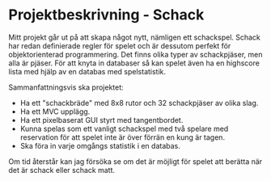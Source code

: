 # Projektbeskrivning - Schack

Mitt projekt går ut på att skapa något nytt, nämligen ett schackspel. Schack har redan definierade regler för spelet och är dessutom perfekt för objektorienterad programmering. Det finns olika typer av schackpjäser, men alla är pjäser. För att knyta in databaser så kan spelet även ha en highscore lista med hjälp av en databas med spelstatistik.

Sammanfattningsvis ska projektet:

- Ha ett "schackbräde" med 8x8 rutor och 32 schackpjäser av olika slag.
- Ha ett MVC upplägg.
- Ha ett pixelbaserat GUI styrt med tangentbordet.
- Kunna spelas som ett vanligt schackspel med två spelare med reservation för att spelet inte är över förrän en kung är tagen.
- Ska föra in varje omgångs statistik i en databas.

Om tid återstår kan jag försöka se om det är möjligt för spelet att berätta när det är schack eller schack matt. 